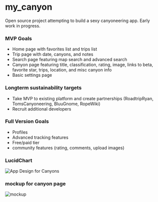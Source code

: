 # my_canyon
Open source project attempting to build a sexy canyoneering app. Early work in progress.

### MVP Goals
- Home page with favorites list and trips list
- Trip page with date, canyons, and notes
- Search page featuring map search and advanced search
- Canyon page featuring title, classification, rating, image, links to beta, favorite star, trips, location, and misc canyon info
- Basic settings page

### Longterm sustainability targets
- Take MVP to existing platform and create partnerships (RoadtripRyan, TomsCanyoneering, BluuGnome, RopeWiki)
- Recruit additional developers


### Full Version Goals
- Profiles
- Advanced tracking features
- Free/paid tier
- community features (rating, comments, upload images)


### LucidChart
![App Design for Canyons](https://user-images.githubusercontent.com/36290330/219441702-a0bcbee2-f111-43fe-adb4-1b8af749f31c.png)


### mockup for canyon page
![mockup](https://user-images.githubusercontent.com/36290330/219593523-ccaa5d0f-3865-424d-8bc2-e946b6752677.jpg)
